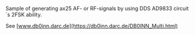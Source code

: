 Sample of generating ax25 AF- or RF-signals by using DDS AD9833 circuit´s 2FSK ability.

See [www.db0inn.darc.de](https://db0inn.darc.de/DB0INN_Multi.html)
